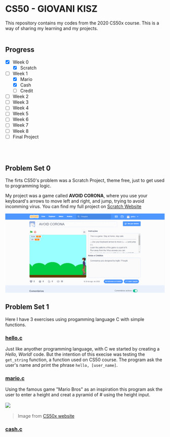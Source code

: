 # CS50 - GIOVANI KISZ

This repository contains my codes from the 2020 CS50x course.
This is a way of sharing my learning and my projects.
<br><br>
## Progress

- [X] Week 0
  - [X] Scratch
- [ ] Week 1
  - [X] Mario
  - [X] Cash
  - [ ] Credit
- [ ] Week 2
- [ ] Week 3
- [ ] Week 4
- [ ] Week 5
- [ ] Week 6
- [ ] Week 7
- [ ] Week 8
- [ ] Final Project

<br><br>

## Problem Set 0

The firts CS50's problem was a Scratch Project, theme free, just to get used to programming logic.

My project was a game called **AVOID CORONA**, where you use your keyboard's arrows to move left and right, and jump, trying to avoid incomming virus.
You can find my full project on [Scratch Website](https://scratch.mit.edu/projects/418053427)



<img src="2020/PSET0/avoid_corona_game_screen.png">

<br>

## Problem Set 1

Here I have 3 exercises using progamming language C with simple functions.

### [hello.c](2020/PSET1/hello.c)

Just like anyother programming language, with C we started by creating a _Hello, World!_ code.
But the intention of this execise was testing the `get_string` function, a function used on CS50 course.
The program ask the user's name and print the phrase `hello, [user_name]`.

### [mario.c](2020/PSET1/mario.c)

Using the famous game "Mario Bros" as an inspiration this program ask the user to enter a height and creat a pyramid of # using the height input.
<br><br>
<img src="https://cs50.harvard.edu/x/2020/psets/1/mario/more/pyramids.png">

> Image from [CS50x website](https://cs50.harvard.edu/x/2020/psets/1/mario/more/) 
 
### [cash.c](2020/PSET1/cash.c)
